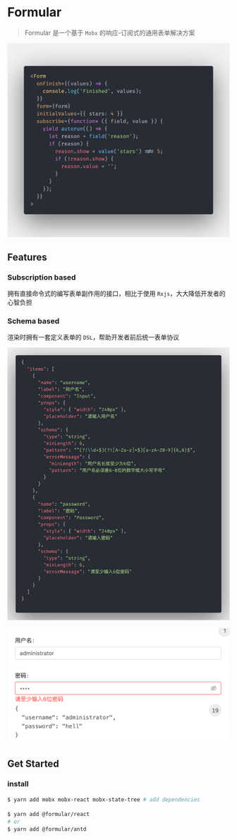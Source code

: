 # Formular

> Formular 是一个基于 `Mobx` 的响应-订阅式的通用表单解决方案

<vedio src="./docs/demo.mp4"/>

![formular](./docs/format.png)

## Features

### Subscription based

拥有直接命令式的编写表单副作用的接口，相比于使用 `Rxjs`，大大降低开发者的心智负担

### Schema based

渲染时拥有一套定义表单的 `DSL`，帮助开发者前后统一表单协议

![code](./docs/code.png)

![demo2](./docs/demo2.jpg)

## Get Started

### install

```bash
$ yarn add mobx mobx-react mobx-state-tree # add dependencies

$ yarn add @formular/react
# or
$ yarn add @formular/antd
```
